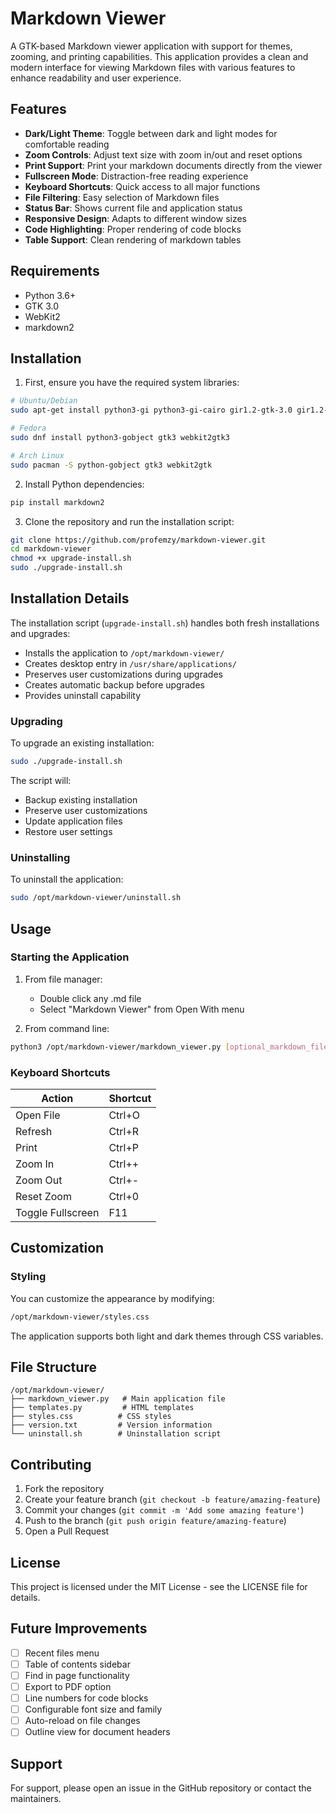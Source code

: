 # Markdown Viewer

A GTK-based Markdown viewer application with support for themes, zooming, and printing capabilities. This application provides a clean and modern interface for viewing Markdown files with various features to enhance readability and user experience.

## Features

- **Dark/Light Theme**: Toggle between dark and light modes for comfortable reading
- **Zoom Controls**: Adjust text size with zoom in/out and reset options
- **Print Support**: Print your markdown documents directly from the viewer
- **Fullscreen Mode**: Distraction-free reading experience
- **Keyboard Shortcuts**: Quick access to all major functions
- **File Filtering**: Easy selection of Markdown files
- **Status Bar**: Shows current file and application status
- **Responsive Design**: Adapts to different window sizes
- **Code Highlighting**: Proper rendering of code blocks
- **Table Support**: Clean rendering of markdown tables

## Requirements

- Python 3.6+
- GTK 3.0
- WebKit2
- markdown2

## Installation

1. First, ensure you have the required system libraries:

```bash
# Ubuntu/Debian
sudo apt-get install python3-gi python3-gi-cairo gir1.2-gtk-3.0 gir1.2-webkit2-4.0

# Fedora
sudo dnf install python3-gobject gtk3 webkit2gtk3

# Arch Linux
sudo pacman -S python-gobject gtk3 webkit2gtk
```

2. Install Python dependencies:

```bash
pip install markdown2
```

3. Clone the repository and run the installation script:

```bash
git clone https://github.com/profemzy/markdown-viewer.git
cd markdown-viewer
chmod +x upgrade-install.sh
sudo ./upgrade-install.sh
```

## Installation Details

The installation script (`upgrade-install.sh`) handles both fresh installations and upgrades:

- Installs the application to `/opt/markdown-viewer/`
- Creates desktop entry in `/usr/share/applications/`
- Preserves user customizations during upgrades
- Creates automatic backup before upgrades
- Provides uninstall capability

### Upgrading

To upgrade an existing installation:

```bash
sudo ./upgrade-install.sh
```

The script will:
- Backup existing installation
- Preserve user customizations
- Update application files
- Restore user settings

### Uninstalling

To uninstall the application:

```bash
sudo /opt/markdown-viewer/uninstall.sh
```

## Usage

### Starting the Application

1. From file manager:
   - Double click any .md file
   - Select "Markdown Viewer" from Open With menu

2. From command line:
```bash
python3 /opt/markdown-viewer/markdown_viewer.py [optional_markdown_file]
```

### Keyboard Shortcuts

| Action | Shortcut |
|--------|----------|
| Open File | Ctrl+O |
| Refresh | Ctrl+R |
| Print | Ctrl+P |
| Zoom In | Ctrl++ |
| Zoom Out | Ctrl+- |
| Reset Zoom | Ctrl+0 |
| Toggle Fullscreen | F11 |

## Customization

### Styling

You can customize the appearance by modifying:
```bash
/opt/markdown-viewer/styles.css
```

The application supports both light and dark themes through CSS variables.

## File Structure

```
/opt/markdown-viewer/
├── markdown_viewer.py   # Main application file
├── templates.py         # HTML templates
├── styles.css          # CSS styles
├── version.txt         # Version information
└── uninstall.sh        # Uninstallation script
```

## Contributing

1. Fork the repository
2. Create your feature branch (`git checkout -b feature/amazing-feature`)
3. Commit your changes (`git commit -m 'Add some amazing feature'`)
4. Push to the branch (`git push origin feature/amazing-feature`)
5. Open a Pull Request

## License

This project is licensed under the MIT License - see the LICENSE file for details.

## Future Improvements

- [ ] Recent files menu
- [ ] Table of contents sidebar
- [ ] Find in page functionality
- [ ] Export to PDF option
- [ ] Line numbers for code blocks
- [ ] Configurable font size and family
- [ ] Auto-reload on file changes
- [ ] Outline view for document headers

## Support

For support, please open an issue in the GitHub repository or contact the maintainers.